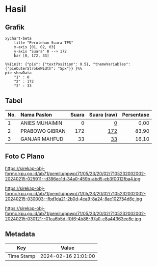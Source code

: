 # Hasil

## Grafik

```mermaid
xychart-beta
    title "Perolehan Suara TPS"
    x-axis [01, 02, 03]
    y-axis "Suara" 0 --> 172
    bar [0, 172, 33]
```

```mermaid
%%{init: {"pie": {"textPosition": 0.5}, "themeVariables": {"pieOuterStrokeWidth": "5px"}} }%%
pie showData
    "1" : 0
    "2" : 172
    "3" : 33
```

## Tabel

| No. | Nama Paslon    | Suara | Suara (raw) | Persentase |
|:--- |:-------------- | -----:| -----------:| ----------:|
| 1   | ANIES MUHAIMIN | 0     | [0][p-1]    | 0,00       |
| 2   | PRABOWO GIBRAN | 172   | [172][p-2]  | 83,90      |
| 3   | GANJAR MAHFUD  | 33    | [33][p-3]   | 16,10      |


[p-1]: https://github.com/gigit-pemilu/pemilu-2024-71-sulawesi-utara/blob/main/pilpres/hitung-suara/sub/71-sulawesi-utara/sub/05-minahasa-selatan/sub/23-suluun-tareran/sub/2002-suluun-satu/sub/002-tps/sub/paslon-1.txt
[p-2]: https://github.com/gigit-pemilu/pemilu-2024-71-sulawesi-utara/blob/main/pilpres/hitung-suara/sub/71-sulawesi-utara/sub/05-minahasa-selatan/sub/23-suluun-tareran/sub/2002-suluun-satu/sub/002-tps/sub/paslon-2.txt
[p-3]: https://github.com/gigit-pemilu/pemilu-2024-71-sulawesi-utara/blob/main/pilpres/hitung-suara/sub/71-sulawesi-utara/sub/05-minahasa-selatan/sub/23-suluun-tareran/sub/2002-suluun-satu/sub/002-tps/sub/paslon-3.txt

## Foto C Plano

https://sirekap-obj-formc.kpu.go.id/ab71/pemilu/ppwp/71/05/23/20/02/7105232002002-20240215-025911--d396ec1d-34a0-459b-abd5-eb3f0012fba4.jpg

https://sirekap-obj-formc.kpu.go.id/ab71/pemilu/ppwp/71/05/23/20/02/7105232002002-20240215-030003--fbd1da21-2b0d-4ca9-8a24-8ac102754d6c.jpg

https://sirekap-obj-formc.kpu.go.id/ab71/pemilu/ppwp/71/05/23/20/02/7105232002002-20240215-030121--01ca6b5d-f0f6-4b86-97a0-c8a44363ee8e.jpg


## Metadata

| Key        | Value               |
| ---------- | ------------------- |
| Time Stamp | 2024-02-16 21:01:00 |



